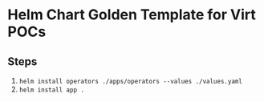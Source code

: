 # Helm Chart Golden Template for Virt POCs

## Steps

1. `helm install operators ./apps/operators --values ./values.yaml`
1. `helm install app .`